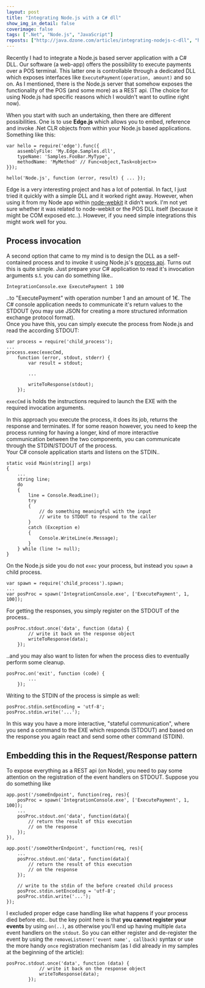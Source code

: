 ```yaml
---
layout: post
title: "Integrating Node.js with a C# dll"
show_img_in_detail: false
coverimage: false
tags: [".Net", "Node.js", "JavaScript"]
reposts: ["http://java.dzone.com/articles/integrating-nodejs-c-dll", "http://www.webcodegeeks.com/javascript/node-js/integrating-node-js-with-a-c-dll/"]
---
```


Recently I had to integrate a Node.js based server application with a C# DLL. Our software (a web-app) offers the possibility to execute payments over a POS terminal. This latter one is controllable through a dedicated DLL which exposes interfaces like `ExecutePayment(operation, amount)` and so on. As I mentioned, there is the Node.js server that somehow exposes the functionality of the POS (and some more) as a REST api. (The choice for using Node.js had specific reasons which I wouldn't want to outline right now).

When you start with such an undertaking, then there are different possibilities. One is to use **Edge.js** which allows you to embed, reference and invoke .Net CLR objects from within your Node.js based applications. Something like this:

    var hello = require('edge').func({
        assemblyFile: 'My.Edge.Samples.dll',
        typeName: 'Samples.FooBar.MyType',
        methodName: 'MyMethod' // Func<object,Task<object>>
    }});

    hello('Node.js', function (error, result) { ... });

Edge is a very interesting project and has a lot of potential. In fact, I just tried it quickly with a simple DLL and it worked right away. However, when using it from my Node app within [node-webkit](https://github.com/rogerwang/node-webkit) it didn't work. I'm not yet sure whether it was related to node-webkit or the POS DLL itself (because it might be COM exposed etc..). However, if you need simple integrations this might work well for you.

## Process invocation

A second option that came to my mind is to design the DLL as a self-contained process and to invoke it using Node.js's [process api](http://nodejs.org/api/process.html). Turns out this is quite simple. Just prepare your C# application to read it's invocation arguments s.t. you can do something like..

    IntegrationConsole.exe ExecutePayment 1 100

..to "ExecutePayment" with operation number 1 and an amount of 1€. The C# console application needs to communicate it's return values to the STDOUT (you may use JSON for creating a more structured information exchange protocol format).  
Once you have this, you can simply execute the process from Node.js and read the according STDOUT:

    var process = require('child_process');
    ...
    process.exec(execCmd,
        function (error, stdout, stderr) {
            var result = stdout;
    
            ...

            writeToResponse(stdout);
        });

`execCmd` is holds the instructions required to launch the EXE with the required invocation arguments.

In this approach you execute the process, it does its job, returns the response and terminates. If for some reason however, you need to keep the process running for having a longer, kind of more interactive communication between the two components, you can communicate through the STDIN/STDOUT of the process.  
Your C# console application starts and listens on the STDIN..

    static void Main(string[] args)
    {
        ...
        string line;
        do
        {
            line = Console.ReadLine();
            try
            {
                // do something meaningful with the input
                // write to STDOUT to respond to the caller
            }
            catch (Exception e)
            {
                Console.WriteLine(e.Message);
            }
        } while (line != null);
    }

On the Node.js side you do not `exec` your process, but instead you `spawn` a child process.

    var spawn = require('child_process').spawn;
    ...
    var posProc = spawn('IntegrationConsole.exe', ['ExecutePayment', 1, 100]);

For getting the responses, you simply register on the STDOUT of the process..

    posProc.stdout.once('data', function (data) {
            // write it back on the response object
            writeToResponse(data);
        });

..and you may also want to listen for when the process dies to eventually perform some cleanup.

    posProc.on('exit', function (code) {
            ...
        });

Writing to the STDIN of the process is simple as well:

    posProc.stdin.setEncoding = 'utf-8';
    posProc.stdin.write('...');

In this way you have a more interactive, "stateful communication", where you send a command to the EXE which responds (STDOUT) and based on the response you again react and send some other command (STDIN).

## Embedding this in the Request/Response pattern

To expose everything as a REST api (on Node), you need to pay some attention on the registration of the event handlers on STDOUT. Suppose you do something like

    app.post('/someEndpoint', function(req, res){
        posProc = spawn('IntegrationConsole.exe', ['ExecutePayment', 1, 100]);
        ...
        posProc.stdout.on('data', function(data){
            // return the result of this execution
            // on the response
        });
    }),

    app.post('/someOtherEndpoint', function(req, res){
        ...
        posProc.stdout.on('data', function(data){
            // return the result of this execution
            // on the response
        });

        // write to the stdin of the before created child process
        posProc.stdin.setEncoding = 'utf-8';
        posProc.stdin.write('...');
    });

I excluded proper edge case handling like what happens if your process died before etc.. but the key point here is that **you cannot register your events** by using `on(..)`, as otherwise you'll end up having multiple `data` event handlers on the `stdout`. So you can either register and de-register the event by using the `removeListener('event name', callback)` syntax or use the more handy `once` registration  mechanism (as I did already in my samples at the beginning of the article):

    posProc.stdout.once('data', function (data) {
                // write it back on the response object
                writeToResponse(data);
            });

